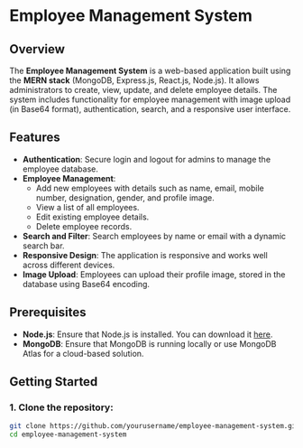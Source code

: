 # Employee Management System

## Overview

The **Employee Management System** is a web-based application built using the **MERN stack** (MongoDB, Express.js, React.js, Node.js). It allows administrators to create, view, update, and delete employee details. The system includes functionality for employee management with image upload (in Base64 format), authentication, search, and a responsive user interface.

## Features

- **Authentication**: Secure login and logout for admins to manage the employee database.
- **Employee Management**: 
  - Add new employees with details such as name, email, mobile number, designation, gender, and profile image.
  - View a list of all employees.
  - Edit existing employee details.
  - Delete employee records.
- **Search and Filter**: Search employees by name or email with a dynamic search bar.
- **Responsive Design**: The application is responsive and works well across different devices.
- **Image Upload**: Employees can upload their profile image, stored in the database using Base64 encoding.

## Prerequisites

- **Node.js**: Ensure that Node.js is installed. You can download it [here](https://nodejs.org/).
- **MongoDB**: Ensure that MongoDB is running locally or use MongoDB Atlas for a cloud-based solution.

## Getting Started

### 1. Clone the repository:

```bash
git clone https://github.com/yourusername/employee-management-system.git
cd employee-management-system
